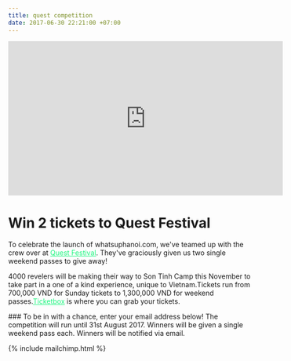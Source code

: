 ```yaml
---
title: quest competition
date: 2017-06-30 22:21:00 +07:00
---
```


<iframe width="560" height="315" src="https://www.youtube.com/embed/KtqqZfscEPY" frameborder="0" allowfullscreen></iframe>
  
  

# Win 2 tickets to Quest Festival

  
  
<section style="text-align:left;">
To celebrate the launch of whatsuphanoi.com, we've teamed up with the crew over at <a href="http://questfestival.net/" style="color: #1df67f">Quest Festival</a>. They've graciously given us two single weekend passes to give away!
  
4000 revelers will be making their way to Son Tinh Camp this November to take part in a one of a kind experience, unique to Vietnam.Tickets run from 700,000 VND for Sunday tickets to 1,300,000 VND for weekend passes.<a href="https://ticketbox.vn/quest-festival/" style="color: #1df67f">Ticketbox</a> is where you 
can grab your tickets.
  
</section>
### To be in with a chance, enter your email address below! The competition will run until 31st August 2017. Winners will be given a single weekend pass each. Winners will be notified via email.
<br>

{% include mailchimp.html %}